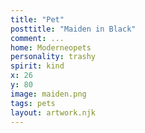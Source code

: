 ```yaml
---
title: "Pet"
posttitle: "Maiden in Black"
comment: ...
home: Moderneopets
personality: trashy
spirit: kind
x: 26
y: 80
image: maiden.png
tags: pets
layout: artwork.njk
---
```


